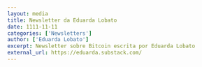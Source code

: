 ```yaml
---
layout: media
title: Newsletter da Eduarda Lobato
date: 1111-11-11
categories: ['Newsletters']
author: ['Eduarda Lobato']
excerpt: Newsletter sobre Bitcoin escrita por Eduarda Lobato
external_url: https://eduarda.substack.com/
---
```


